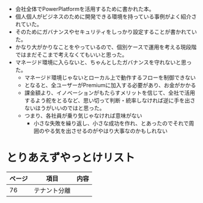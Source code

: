 - 会社全体でPowerPlatformを活用するために書かれた本。
- 個人個人がビジネスのために開発できる環境を持っている事例がよく紹介されていた。
- そのためにガバナンスやセキュリティをしっかり設定することが書かれていた。
- かなり大がかりなことをやっているので、個別ケースで運用を考える現段階ではまだそこまで考えなくてもいいと思った。
- マネージド環境に入らないと、ちゃんとしたガバナンスを守れないと思った。
	- マネージド環境じゃないとローカル上で動作するフローを制御できない
	- となると、全ユーザーがPremiumに加入する必要があり、お金がかかる
	- 課金額より、イノベーションがもたらすメリットを信じて、全社で活用するよう舵をとるなど、思い切って判断・統率しなければ逆に手を出さないほうがいいのではと思った。
	- つまり、各社員が乗り気じゃなければ意味がない
		- 小さな失敗を繰り返し、小さな成功を作れ、とあったのでそれで周囲のやる気を出させるのがやはり大事なのかもしれない


# とりあえずやっとけリスト

| ページ | 項目     | 内容  |
| --- | ------ | --- |
| 76  | テナント分離 |     |
